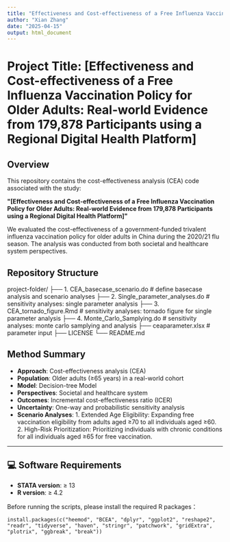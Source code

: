 ```yaml
---
title: "Effectiveness and Cost-effectiveness of a Free Influenza Vaccination Policy for Older Adults: Real-world Evidence from 179,878 Participants using a Regional Digital Health Platform"
author: "Xian Zhang"
date: "2025-04-15"
output: html_document
---
```

# Project Title: [Effectiveness and Cost-effectiveness of a Free Influenza Vaccination Policy for Older Adults: Real-world Evidence from 179,878 Participants using a Regional Digital Health Platform]

## Overview

This repository contains the cost-effectiveness analysis (CEA) code associated with the study:

**"[Effectiveness and Cost-effectiveness of a Free Influenza Vaccination Policy for Older Adults: Real-world Evidence from 179,878 Participants using a Regional Digital Health Platform]"**

We evaluated the cost-effectiveness of a government-funded trivalent influenza vaccination policy for older adults in China during the 2020/21 flu season. The analysis was conducted from both societal and healthcare system perspectives.

## Repository Structure

project-folder/
├── 1. CEA_basecase_scenario.do           # define basecase analysis and scenario analyses
├── 2. Single_parameter_analyses.do       # sensitivity analyses: single parameter analysis
├── 3. CEA_tornado_figure.Rmd             # sensitivity analyses: tornado figure for single parameter analysis
├── 4. Monte_Carlo_Samplying.do           # sensitivity analyses: monte carlo samplying and analysis
├── ceaparameter.xlsx                     # parameter input
├── LICENSE
└── README.md


## Method Summary

- **Approach**: Cost-effectiveness analysis (CEA)
- **Population**: Older adults (≥65 years) in a real-world cohort
- **Model**: Decision-tree Model
- **Perspectives**: Societal and healthcare system
- **Outcomes**: Incremental cost-effectiveness ratio (ICER)
- **Uncertainty**: One-way and probabilistic sensitivity analysis
- **Scenario Analyses**: 1.	Extended Age Eligibility: Expanding free vaccination eligibility from adults aged ≥70 to all individuals aged ≥60.
                         2. High-Risk Prioritization: Prioritizing individuals with chronic conditions for all individuals aged ≥65 for free vaccination.

---

## 💻 Software Requirements
- **STATA version**: ≥ 13
- **R version**: ≥ 4.2

Before running the scripts, please install the required R packages：
```{r cars}
install.packages(c("heemod", "BCEA", "dplyr", "ggplot2", "reshape2", "readr", "tidyverse", "haven", "stringr", "patchwork", "gridExtra", "plotrix", "ggbreak", "break"))
```
